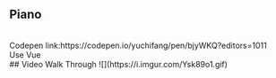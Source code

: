 ## Piano
</br>
Codepen link:https://codepen.io/yuchifang/pen/bjyWKQ?editors=1011
</br>
Use Vue
</br>
## Video Walk Through
![](https://i.imgur.com/Ysk89o1.gif)

